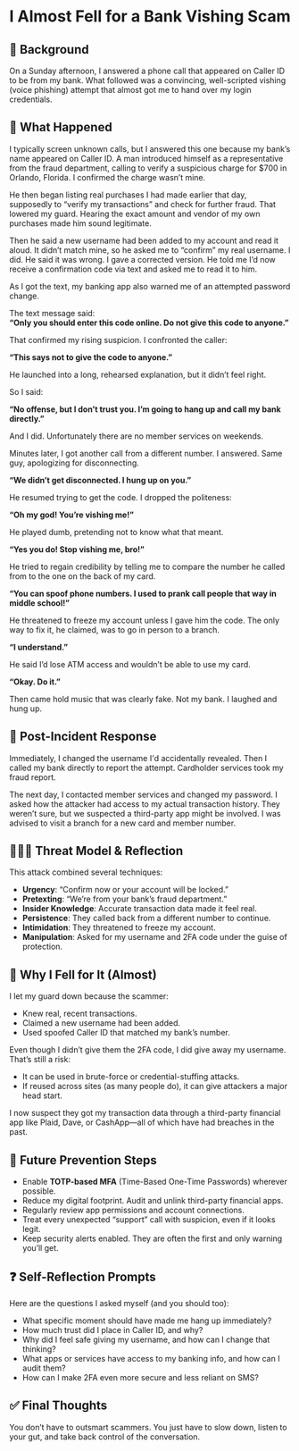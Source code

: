 # I Almost Fell for a Bank Vishing Scam

## 🧠 Background  
On a Sunday afternoon, I answered a phone call that appeared on Caller ID to be from my bank. What followed was a convincing, well-scripted vishing (voice phishing) attempt that almost got me to hand over my login credentials.

## 🧾 What Happened  
I typically screen unknown calls, but I answered this one because my bank’s name appeared on Caller ID. A man introduced himself as a representative from the fraud department, calling to verify a suspicious charge for $700 in Orlando, Florida. I confirmed the charge wasn’t mine.

He then began listing real purchases I had made earlier that day, supposedly to “verify my transactions” and check for further fraud. That lowered my guard. Hearing the exact amount and vendor of my own purchases made him sound legitimate.

Then he said a new username had been added to my account and read it aloud. It didn’t match mine, so he asked me to “confirm” my real username. I did. He said it was wrong. I gave a corrected version. He told me I’d now receive a confirmation code via text and asked me to read it to him.

As I got the text, my banking app also warned me of an attempted password change.

The text message said:  
**“Only you should enter this code online. Do not give this code to anyone.”**

That confirmed my rising suspicion. I confronted the caller:

**“This says not to give the code to anyone.”**

He launched into a long, rehearsed explanation, but it didn’t feel right.

So I said:

**“No offense, but I don’t trust you. I’m going to hang up and call my bank directly.”**

And I did. Unfortunately there are no member services on weekends.

Minutes later, I got another call from a different number. I answered. Same guy, apologizing for disconnecting.

**“We didn’t get disconnected. I hung up on you.”**

He resumed trying to get the code. I dropped the politeness:

**“Oh my god! You’re vishing me!”**

He played dumb, pretending not to know what that meant.

**“Yes you do! Stop vishing me, bro!”**

He tried to regain credibility by telling me to compare the number he called from to the one on the back of my card.

**“You can spoof phone numbers. I used to prank call people that way in middle school!”**

He threatened to freeze my account unless I gave him the code. The only way to fix it, he claimed, was to go in person to a branch.

**“I understand.”**

He said I’d lose ATM access and wouldn’t be able to use my card.

**“Okay. Do it.”**

Then came hold music that was clearly fake. Not my bank. I laughed and hung up.

## 🚨 Post-Incident Response  
Immediately, I changed the username I'd accidentally revealed. Then I called my bank directly to report the attempt. Cardholder services took my fraud report.

The next day, I contacted member services and changed my password. I asked how the attacker had access to my actual transaction history. They weren’t sure, but we suspected a third-party app might be involved. I was advised to visit a branch for a new card and member number.

## 🕵🏽‍♀️ Threat Model & Reflection  
This attack combined several techniques:

- **Urgency**: “Confirm now or your account will be locked.”  
- **Pretexting**: “We’re from your bank’s fraud department.”  
- **Insider Knowledge**: Accurate transaction data made it feel real.  
- **Persistence**: They called back from a different number to continue.  
- **Intimidation**: They threatened to freeze my account.  
- **Manipulation**: Asked for my username and 2FA code under the guise of protection.

## 🧠 Why I Fell for It (Almost)  
I let my guard down because the scammer:

- Knew real, recent transactions.  
- Claimed a new username had been added.  
- Used spoofed Caller ID that matched my bank’s number.

Even though I didn’t give them the 2FA code, I did give away my username. That’s still a risk:

- It can be used in brute-force or credential-stuffing attacks.  
- If reused across sites (as many people do), it can give attackers a major head start.

I now suspect they got my transaction data through a third-party financial app like Plaid, Dave, or CashApp—all of which have had breaches in the past.

## 🔐 Future Prevention Steps  
- Enable **TOTP-based MFA** (Time-Based One-Time Passwords) wherever possible.  
- Reduce my digital footprint. Audit and unlink third-party financial apps.  
- Regularly review app permissions and account connections.  
- Treat every unexpected “support” call with suspicion, even if it looks legit.  
- Keep security alerts enabled. They are often the first and only warning you’ll get.

## ❓ Self-Reflection Prompts  
Here are the questions I asked myself (and you should too):

- What specific moment should have made me hang up immediately?  
- How much trust did I place in Caller ID, and why?  
- Why did I feel safe giving my username, and how can I change that thinking?  
- What apps or services have access to my banking info, and how can I audit them?  
- How can I make 2FA even more secure and less reliant on SMS?

## ✅ Final Thoughts  
You don’t have to outsmart scammers. You just have to slow down, listen to your gut, and take back control of the conversation.

